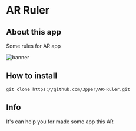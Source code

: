 # AR Ruler

## About this app

Some rules for AR app

![banner](https://github.com/3pper/AR-Ruler/blob/main/AR%20Ruler/Assets.xcassets/IMG_5013.imageset/IMG_5013.PNG)

## How to install 

```
git clone https://github.com/3pper/AR-Ruler.git
```
## Info 

It's can help you for made some app this AR
